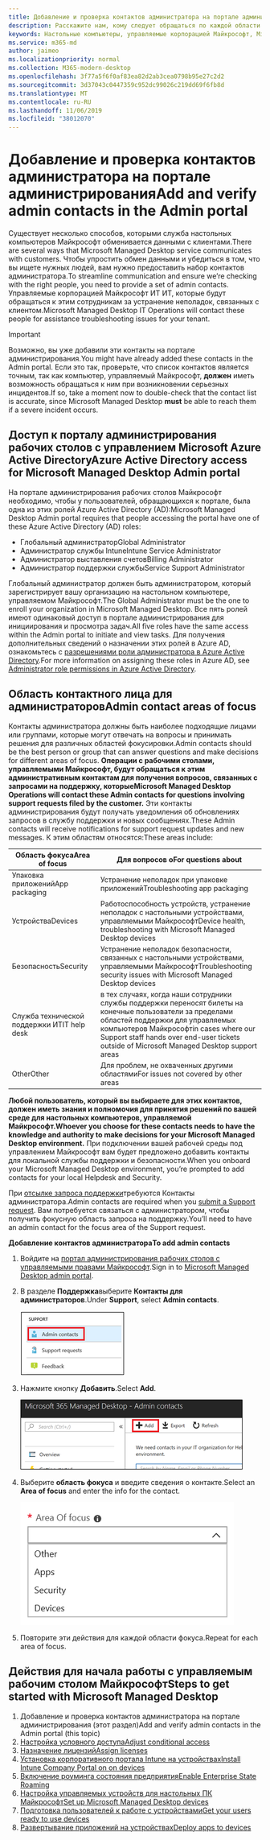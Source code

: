 ```yaml
---
title: Добавление и проверка контактов администратора на портале администрирования
description: Расскажите нам, кому следует обращаться по каждой области фокуса.
keywords: Настольные компьютеры, управляемые корпорацией Майкрософт, Microsoft 365, служба, документация
ms.service: m365-md
author: jaimeo
ms.localizationpriority: normal
ms.collection: M365-modern-desktop
ms.openlocfilehash: 3f77a5f6f0af83ea82d2ab3cea0798b95e27c2d2
ms.sourcegitcommit: 3d37043c0447359c952dc99026c219dd69f6fb8d
ms.translationtype: MT
ms.contentlocale: ru-RU
ms.lasthandoff: 11/06/2019
ms.locfileid: "38012070"
---
```

# <a name="add-and-verify-admin-contacts-in-the-admin-portal"></a><span data-ttu-id="eadf5-104">Добавление и проверка контактов администратора на портале администрирования</span><span class="sxs-lookup"><span data-stu-id="eadf5-104">Add and verify admin contacts in the Admin portal</span></span>

<span data-ttu-id="eadf5-105">Существует несколько способов, которыми служба настольных компьютеров Майкрософт обменивается данными с клиентами.</span><span class="sxs-lookup"><span data-stu-id="eadf5-105">There are several ways that Microsoft Managed Desktop service communicates with customers.</span></span> <span data-ttu-id="eadf5-106">Чтобы упростить обмен данными и убедиться в том, что вы ищете нужных людей, вам нужно предоставить набор контактов администратора.</span><span class="sxs-lookup"><span data-stu-id="eadf5-106">To streamline communication and ensure we’re checking with the right people, you need to provide a set of admin contacts.</span></span> <span data-ttu-id="eadf5-107">Управляемые корпорацией Майкрософт ИТ ИТ, которые будут обращаться к этим сотрудникам за устранение неполадок, связанных с клиентом.</span><span class="sxs-lookup"><span data-stu-id="eadf5-107">Microsoft Managed Desktop IT Operations will contact these people for assistance troubleshooting issues for your tenant.</span></span>

> [!IMPORTANT]
> <span data-ttu-id="eadf5-108">Возможно, вы уже добавили эти контакты на портале администрирования.</span><span class="sxs-lookup"><span data-stu-id="eadf5-108">You might have already added these contacts in the Admin portal.</span></span> <span data-ttu-id="eadf5-109">Если это так, проверьте, что список контактов является точным, так как компьютер, управляемый Майкрософт, **должен** иметь возможность обращаться к ним при возникновении серьезных инцидентов.</span><span class="sxs-lookup"><span data-stu-id="eadf5-109">If so, take a moment now to double-check that the contact list is accurate, since Microsoft Managed Desktop **must** be able to reach them if a severe incident occurs.</span></span>

## <a name="azure-active-directory-access-for-microsoft-managed-desktop-admin-portal"></a><span data-ttu-id="eadf5-110">Доступ к порталу администрирования рабочих столов с управлением Microsoft Azure Active Directory</span><span class="sxs-lookup"><span data-stu-id="eadf5-110">Azure Active Directory access for Microsoft Managed Desktop Admin portal</span></span>

<span data-ttu-id="eadf5-111">На портале администрирования рабочих столов Майкрософт необходимо, чтобы у пользователей, обращающихся к портале, была одна из этих ролей Azure Active Directory (AD):</span><span class="sxs-lookup"><span data-stu-id="eadf5-111">Microsoft Managed Desktop Admin portal requires that people accessing the portal have one of these Azure Active Directory (AD) roles:</span></span>
- <span data-ttu-id="eadf5-112">Глобальный администратор</span><span class="sxs-lookup"><span data-stu-id="eadf5-112">Global Administrator</span></span>
- <span data-ttu-id="eadf5-113">Администратор службы Intune</span><span class="sxs-lookup"><span data-stu-id="eadf5-113">Intune Service Administrator</span></span>
- <span data-ttu-id="eadf5-114">Администратор выставления счетов</span><span class="sxs-lookup"><span data-stu-id="eadf5-114">Billing Administrator</span></span>
- <span data-ttu-id="eadf5-115">Администратор поддержки службы</span><span class="sxs-lookup"><span data-stu-id="eadf5-115">Service Support Administrator</span></span>

<span data-ttu-id="eadf5-116">Глобальный администратор должен быть администратором, который зарегистрирует вашу организацию на настольном компьютере, управляемом Майкрософт.</span><span class="sxs-lookup"><span data-stu-id="eadf5-116">The Global Administrator must be the one to enroll your organization in Microsoft Managed Desktop.</span></span> <span data-ttu-id="eadf5-117">Все пять ролей имеют одинаковый доступ в портале администрирования для инициирования и просмотра задач.</span><span class="sxs-lookup"><span data-stu-id="eadf5-117">All five roles have the same access within the Admin portal to initiate and view tasks.</span></span> <span data-ttu-id="eadf5-118">Для получения дополнительных сведений о назначении этих ролей в Azure AD, ознакомьтесь с [разрешениями роли администратора в Azure Active Directory](https://docs.microsoft.com/azure/active-directory/users-groups-roles/directory-assign-admin-roles).</span><span class="sxs-lookup"><span data-stu-id="eadf5-118">For more information on assigning these roles in Azure AD, see [Administrator role permissions in Azure Active Directory](https://docs.microsoft.com/azure/active-directory/users-groups-roles/directory-assign-admin-roles).</span></span> 

## <a name="admin-contact-areas-of-focus"></a><span data-ttu-id="eadf5-119">Область контактного лица для администраторов</span><span class="sxs-lookup"><span data-stu-id="eadf5-119">Admin contact areas of focus</span></span>

<span data-ttu-id="eadf5-120">Контакты администратора должны быть наиболее подходящие лицами или группами, которые могут отвечать на вопросы и принимать решения для различных областей фокусировки.</span><span class="sxs-lookup"><span data-stu-id="eadf5-120">Admin contacts should be the best person or group that can answer questions and make decisions for different areas of focus.</span></span> <span data-ttu-id="eadf5-121">**Операции с рабочими столами, управляемыми Майкрософт, будут обращаться к этим административным контактам для получения вопросов, связанных с запросами на поддержку, которые**</span><span class="sxs-lookup"><span data-stu-id="eadf5-121">**Microsoft Managed Desktop Operations will contact these Admin contacts for questions involving support requests filed by the customer.**</span></span> <span data-ttu-id="eadf5-122">Эти контакты администрирования будут получать уведомления об обновлениях запросов в службу поддержки и новых сообщениях.</span><span class="sxs-lookup"><span data-stu-id="eadf5-122">These Admin contacts will receive notifications for support request updates and new messages.</span></span> <span data-ttu-id="eadf5-123">К этим областям относятся:</span><span class="sxs-lookup"><span data-stu-id="eadf5-123">These areas include:</span></span>

<span data-ttu-id="eadf5-124">Область фокуса</span><span class="sxs-lookup"><span data-stu-id="eadf5-124">Area of focus</span></span> | <span data-ttu-id="eadf5-125">Для вопросов о</span><span class="sxs-lookup"><span data-stu-id="eadf5-125">For questions about</span></span>
--- | ---
<span data-ttu-id="eadf5-126">Упаковка приложений</span><span class="sxs-lookup"><span data-stu-id="eadf5-126">App packaging</span></span> | <span data-ttu-id="eadf5-127">Устранение неполадок при упаковке приложений</span><span class="sxs-lookup"><span data-stu-id="eadf5-127">Troubleshooting app packaging</span></span>
<span data-ttu-id="eadf5-128">Устройства</span><span class="sxs-lookup"><span data-stu-id="eadf5-128">Devices</span></span> | <span data-ttu-id="eadf5-129">Работоспособность устройств, устранение неполадок с настольными устройствами, управляемыми Майкрософт</span><span class="sxs-lookup"><span data-stu-id="eadf5-129">Device health, troubleshooting with Microsoft Managed Desktop devices</span></span>
<span data-ttu-id="eadf5-130">Безопасность</span><span class="sxs-lookup"><span data-stu-id="eadf5-130">Security</span></span> | <span data-ttu-id="eadf5-131">Устранение неполадок безопасности, связанных с настольными устройствами, управляемыми Майкрософт</span><span class="sxs-lookup"><span data-stu-id="eadf5-131">Troubleshooting security issues with Microsoft Managed Desktop devices</span></span>
<span data-ttu-id="eadf5-132">Служба технической поддержки ИТ</span><span class="sxs-lookup"><span data-stu-id="eadf5-132">IT help desk</span></span> | <span data-ttu-id="eadf5-133">в тех случаях, когда наши сотрудники службы поддержки переносят билеты на конечные пользователи за пределами областей поддержки для управляемых компьютеров Майкрософт</span><span class="sxs-lookup"><span data-stu-id="eadf5-133">in cases where our Support staff hands over end-user tickets outside of Microsoft Managed Desktop support areas</span></span> 
<span data-ttu-id="eadf5-134">Other</span><span class="sxs-lookup"><span data-stu-id="eadf5-134">Other</span></span> | <span data-ttu-id="eadf5-135">Для проблем, не охваченных другими областями</span><span class="sxs-lookup"><span data-stu-id="eadf5-135">For issues not covered by other areas</span></span>

<span data-ttu-id="eadf5-136">**Любой пользователь, который вы выбираете для этих контактов, должен иметь знания и полномочия для принятия решений по вашей среде для настольных компьютеров, управляемой Майкрософт.**</span><span class="sxs-lookup"><span data-stu-id="eadf5-136">**Whoever you choose for these contacts needs to have the knowledge and authority to make decisions for your Microsoft Managed Desktop environment.**</span></span> <span data-ttu-id="eadf5-137">При подключении вашей рабочей среды под управлением Майкрософт вам будет предложено добавить контакты для локальной службы поддержки и безопасности.</span><span class="sxs-lookup"><span data-stu-id="eadf5-137">When you onboard your Microsoft Managed Desktop environment, you’re prompted to add contacts for your local Helpdesk and Security.</span></span> 

<span data-ttu-id="eadf5-138">При [отсылке запроса поддержки](../working-with-managed-desktop/support.md)требуются Контакты администратора.</span><span class="sxs-lookup"><span data-stu-id="eadf5-138">Admin contacts are required when you [submit a Support request](../working-with-managed-desktop/support.md).</span></span> <span data-ttu-id="eadf5-139">Вам потребуется связаться с администратором, чтобы получить фокусную область запроса на поддержку.</span><span class="sxs-lookup"><span data-stu-id="eadf5-139">You’ll need to have an admin contact for the focus area of the Support request.</span></span> 

<span data-ttu-id="eadf5-140">**Добавление контактов администратора**</span><span class="sxs-lookup"><span data-stu-id="eadf5-140">**To add admin contacts**</span></span>

1.  <span data-ttu-id="eadf5-141">Войдите на [портал администрирования рабочих столов с управляемыми правами Майкрософт](https://aka.ms/mwaasportal).</span><span class="sxs-lookup"><span data-stu-id="eadf5-141">Sign in to [Microsoft Managed Desktop admin portal](https://aka.ms/mwaasportal).</span></span> 

2.  <span data-ttu-id="eadf5-142">В разделе **Поддержка**выберите **Контакты для администраторов**.</span><span class="sxs-lookup"><span data-stu-id="eadf5-142">Under **Support**, select **Admin contacts**.</span></span> 

    ![Меню поддержки, контакты администратора](images/admincontacts.png)

3. <span data-ttu-id="eadf5-144">Нажмите кнопку **Добавить**.</span><span class="sxs-lookup"><span data-stu-id="eadf5-144">Select **Add**.</span></span>

    ![Кнопка "Добавить" на портале администрирования](images/adminadd.png)

4.  <span data-ttu-id="eadf5-146">Выберите **область фокуса** и введите сведения о контакте.</span><span class="sxs-lookup"><span data-stu-id="eadf5-146">Select an **Area of focus** and enter the info for the contact.</span></span> 

    ![список областей фокуса](images/areaoffocus.png)

5. <span data-ttu-id="eadf5-148">Повторите эти действия для каждой области фокуса.</span><span class="sxs-lookup"><span data-stu-id="eadf5-148">Repeat for each area of focus.</span></span> 

## <a name="steps-to-get-started-with-microsoft-managed-desktop"></a><span data-ttu-id="eadf5-149">Действия для начала работы с управляемым рабочим столом Майкрософт</span><span class="sxs-lookup"><span data-stu-id="eadf5-149">Steps to get started with Microsoft Managed Desktop</span></span>

1. <span data-ttu-id="eadf5-150">Добавление и проверка контактов администратора на портале администрирования (этот раздел)</span><span class="sxs-lookup"><span data-stu-id="eadf5-150">Add and verify admin contacts in the Admin portal (this topic)</span></span>
2. [<span data-ttu-id="eadf5-151">Настройка условного доступа</span><span class="sxs-lookup"><span data-stu-id="eadf5-151">Adjust conditional access</span></span>](conditional-access.md)
3. [<span data-ttu-id="eadf5-152">Назначение лицензий</span><span class="sxs-lookup"><span data-stu-id="eadf5-152">Assign licenses</span></span>](assign-licenses.md)
4. [<span data-ttu-id="eadf5-153">Установка корпоративного портала Intune на устройствах</span><span class="sxs-lookup"><span data-stu-id="eadf5-153">Install Intune Company Portal on on devices</span></span>](company-portal.md)
5. [<span data-ttu-id="eadf5-154">Включение роуминга состояния предприятия</span><span class="sxs-lookup"><span data-stu-id="eadf5-154">Enable Enterprise State Roaming</span></span>](enterprise-state-roaming.md)
6. [<span data-ttu-id="eadf5-155">Настройка управляемых устройств для настольных ПК Майкрософт</span><span class="sxs-lookup"><span data-stu-id="eadf5-155">Set up Microsoft Managed Desktop devices</span></span>](set-up-devices.md)
7. [<span data-ttu-id="eadf5-156">Подготовка пользователей к работе с устройствами</span><span class="sxs-lookup"><span data-stu-id="eadf5-156">Get your users ready to use devices</span></span>](get-started-devices.md)
8. [<span data-ttu-id="eadf5-157">Развертывание приложений на устройствах</span><span class="sxs-lookup"><span data-stu-id="eadf5-157">Deploy apps to devices</span></span>](deploy-apps.md)